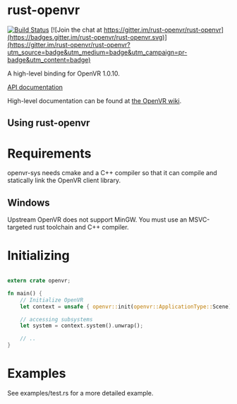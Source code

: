 rust-openvr
=====

[![Build Status](https://travis-ci.org/rust-openvr/rust-openvr.svg?branch=master)](https://travis-ci.org/rust-openvr/rust-openvr)
[![Join the chat at https://gitter.im/rust-openvr/rust-openvr](https://badges.gitter.im/rust-openvr/rust-openvr.svg)](https://gitter.im/rust-openvr/rust-openvr?utm_source=badge&utm_medium=badge&utm_campaign=pr-badge&utm_content=badge)

A high-level binding for OpenVR 1.0.10. 

[API documentation](http://rust-openvr.github.io/rust-openvr/openvr/index.html)

High-level documentation can be found at [the OpenVR wiki](https://github.com/ValveSoftware/openvr/wiki/API-Documentation).

Using rust-openvr
-----------

# Requirements

openvr-sys needs cmake and a C++ compiler so that it can compile and statically link the OpenVR client library.

## Windows

Upstream OpenVR does not support MinGW. You must use an MSVC-targeted rust toolchain and C++ compiler.

# Initializing

```rust

extern crate openvr;

fn main() {
    // Initialize OpenVR
    let context = unsafe { openvr::init(openvr::ApplicationType::Scene) }.unwrap();

    // accessing subsystems
    let system = context.system().unwrap();

    // ..
}
```

# Examples
See examples/test.rs for a more detailed example.
